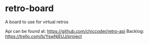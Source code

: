 # retro-board
 A board to use for virtual retros

Api can be found at: https://github.com/chiccoder/retro-api
Backlog: https://trello.com/b/YswNjEUJ/project
